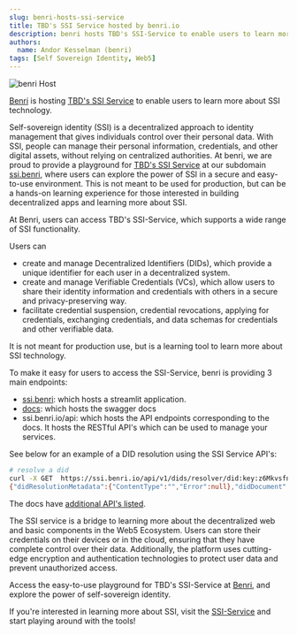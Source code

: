 ```yaml
---
slug: benri-hosts-ssi-service
title: TBD's SSI Service hosted by benri.io
description: benri hosts TBD's SSI-Service to enable users to learn more about SSI technology
authors:
  name: Andor Kesselman (benri)
tags: [Self Sovereign Identity, Web5]
---
```


<head> 
  <meta property="og:url" content="https://developer.tbd.website/blog/benri-hosts-ssi-service/">
  <meta property="og:type" content="website">
  <meta property="og:title" content="SSI-Service hosted by benri">
  <meta property="og:description" content="SSI-Service hosted by benri">
  <meta property="og:image" content="https://developer.tbd.website/assets/images/blog-benri-ssi-host3-22507e91e39ff2133a86d16d3e9bdd26.png">
  <meta name="twitter:card" content="summary" /> 
  <meta name="twitter:site" content="@tbddev" />
  <meta property="twitter:domain" content="developer.tbd.website">
  <meta property="twitter:url" content="https://developer.tbd.website/blog/benri-hosts-ssi-service/">
  <meta name="twitter:title" content="SSI-Service hosted by benri">
  <meta name="twitter:description" content="SSI-Service hosted by benri">
  <meta name="twitter:image" content="https://developer.tbd.website/assets/images/blog-benri-ssi-host3-22507e91e39ff2133a86d16d3e9bdd26.png">
        
  <link rel="apple-touch-icon" href="https://developer.tbd.website/img/tbd-fav-icon-main.png" /> 
</head>

![benri Host](/img/blog-benri-ssi-host3.png)

[Benri](https://benri.io) is hosting [TBD's SSI Service](https://ssi.benri.io) to enable users to learn more about SSI technology.

<!--truncate-->

Self-sovereign identity (SSI) is a decentralized approach to identity management
that gives individuals control over their personal data. With SSI, people can
manage their personal information, credentials, and other digital assets,
without relying on centralized authorities. At benri, we are proud to provide a
playground for [TBD's SSI Service](https://github.com/TBD54566975/ssi-service)
at our subdomain [ssi.benri](https://ssi.benri.io), where users can explore the
power of SSI in a secure and easy-to-use environment. This is not meant to be
used for production, but can be a hands-on learning experience for those
interested in building decentralized apps and learning more about SSI.

At Benri, users can access TBD's SSI-Service, which supports a wide range of SSI functionality. 

Users can
- create and manage Decentralized Identifiers (DIDs), which provide a unique identifier for each user in a
decentralized system. 
- create and manage Verifiable Credentials (VCs), which allow users to share their identity information and credentials with others in a secure and privacy-preserving way. 
- facilitate credential suspension, credential revocations, applying for credentials, exchanging credentials, and data schemas for credentials and other verifiable data. 

It is not meant for production use, but is a learning tool to learn more about SSI technology.

To make it easy for users to access the SSI-Service, benri is providing 3 main endpoints:
- [ssi.benri](https://ssi.benri.io): which hosts a streamlit application.
- [docs](https://ssi.benri.io/docs): which hosts the swagger docs
- ssi.benri.io/api: which hosts the API
  endpoints corresponding to the docs. It hosts the RESTful API's which can be
  used to manage your services.

See below for an example of a DID resolution using the SSI Service API's:

```sh
# resolve a did
curl -X GET  https://ssi.benri.io/api/v1/dids/resolver/did:key:z6MkvsfnnzUXY57RoocLzaaQ3VYDAD7pdB4kc5jErcNBG1w2
{"didResolutionMetadata":{"ContentType":"","Error":null},"didDocument":{"@context":"https://www.w3.org/ns/did/v1","id":"did:key:z6MkvsfnnzUXY57RoocLzaaQ3VYDAD7pdB4kc5jErcNBG1w2","verificationMethod":[{"id":"#z6MkvsfnnzUXY57RoocLzaaQ3VYDAD7pdB4kc5jErcNBG1w2","type":"Ed25519VerificationKey2018","controller":"did:key:z6MkvsfnnzUXY57RoocLzaaQ3VYDAD7pdB4kc5jErcNBG1w2","publicKeyBase58":"HRQkCkE6CXcxhJmeK1cZCPzDLdqyDHpPv4pK2LQALo9e"}],"authentication":[["#z6MkvsfnnzUXY57RoocLzaaQ3VYDAD7pdB4kc5jErcNBG1w2"]],"assertionMethod":[["#z6MkvsfnnzUXY57RoocLzaaQ3VYDAD7pdB4kc5jErcNBG1w2"]],"keyAgreement":[["#z6MkvsfnnzUXY57RoocLzaaQ3VYDAD7pdB4kc5jErcNBG1w2"]],"capabilityDelegation":[["#z6MkvsfnnzUXY57RoocLzaaQ3VYDAD7pdB4kc5jErcNBG1w2"]]},"didDocumentMetadata":{}}%
```

The docs have [additional API's listed](https://ssi.benri.io/docs).

The SSI service is a bridge to learning more about the decentralized web and
basic components in the Web5 Ecosystem. Users can store their credentials on
their devices or in the cloud, ensuring that they have complete control over
their data. Additionally, the platform uses cutting-edge encryption and
authentication technologies to protect user data and prevent unauthorized
access.

Access the easy-to-use playground for TBD's SSI-Service at [Benri](https://ssi.benri.io), and explore the power of self-sovereign identity.

If you're interested in learning more about SSI, visit the [SSI-Service](https://ssi.benri.io) and start playing around with the tools!
